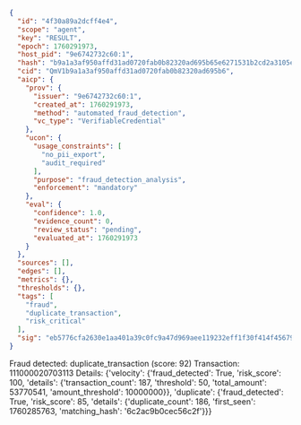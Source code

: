 ```json
{
  "id": "4f30a89a2dcff4e4",
  "scope": "agent",
  "key": "RESULT",
  "epoch": 1760291973,
  "host_pid": "9e6742732c60:1",
  "hash": "b9a1a3af950affd31ad0720fab0b82320ad695b65e6271531b2cd2a3105ee6bc",
  "cid": "QmV1b9a1a3af950affd31ad0720fab0b82320ad695b6",
  "aicp": {
    "prov": {
      "issuer": "9e6742732c60:1",
      "created_at": 1760291973,
      "method": "automated_fraud_detection",
      "vc_type": "VerifiableCredential"
    },
    "ucon": {
      "usage_constraints": [
        "no_pii_export",
        "audit_required"
      ],
      "purpose": "fraud_detection_analysis",
      "enforcement": "mandatory"
    },
    "eval": {
      "confidence": 1.0,
      "evidence_count": 0,
      "review_status": "pending",
      "evaluated_at": 1760291973
    }
  },
  "sources": [],
  "edges": [],
  "metrics": {},
  "thresholds": {},
  "tags": [
    "fraud",
    "duplicate_transaction",
    "risk_critical"
  ],
  "sig": "eb5776cfa2630e1aa401a39c0fc9a47d969aee119232eff1f30f414f45679654"
}
```

Fraud detected: duplicate_transaction (score: 92)
Transaction: 111000020703113
Details: {'velocity': {'fraud_detected': True, 'risk_score': 100, 'details': {'transaction_count': 187, 'threshold': 50, 'total_amount': 53770541, 'amount_threshold': 10000000}}, 'duplicate': {'fraud_detected': True, 'risk_score': 85, 'details': {'duplicate_count': 186, 'first_seen': 1760285763, 'matching_hash': '6c2ac9b0cec56c2f'}}}